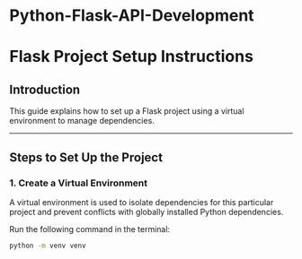 # Python-Flask-API-Development

# Flask Project Setup Instructions

## Introduction

This guide explains how to set up a Flask project using a virtual environment to manage dependencies. 

---

## Steps to Set Up the Project

### 1. Create a Virtual Environment
A virtual environment is used to isolate dependencies for this particular project and prevent conflicts with globally installed Python dependencies.

Run the following command in the terminal:
```bash
python -m venv venv



